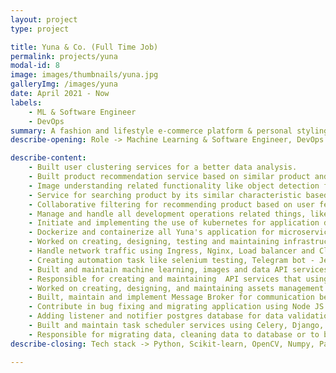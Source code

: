 ```yaml
---
layout: project
type: project

title: Yuna & Co. (Full Time Job)
permalink: projects/yuna
modal-id: 8
image: images/thumbnails/yuna.jpg
galleryImg: /images/yuna
date: April 2021 - Now
labels:
    - ML & Software Engineer
    - DevOps
summary: A fashion and lifestyle e-commerce platform & personal styling based on Artificial Intelligence.
describe-opening: Role -> Machine Learning & Software Engineer, DevOps

describe-content:
    - Built user clustering services for a better data analysis.
    - Built product recommendation service based on similar product and caching strategy for its result.
    - Image understanding related functionality like object detection for looking duplicated image, object recognition for stylecard generator functionality (outfit reference image consist of products to be recommended), color picker based on similar RGB value,  etc.
    - Service for searching product by its similar characteristic based on image and/or tagging, used for another functionality like user wardrobe (user personal collection and recommendation outfit), stylecard generator (admin tool for faster generating stylecard) and product similar for main website.
    - Collaborative filtering for recommending product based on user feedback and construct general user profiles characteristic.
    - Manage and handle all development operations related things, like deployment, server management, application containerization, automation etc.
    - Initiate and implementing the use of kubernetes for application deployment along with CI/CD pipeline deployment using jenkins, ansible and other related framework.
    - Dockerize and containerize all Yuna's application for microservices application deployment.
    - Worked on creating, designing, testing and maintaining infrastructure for all services and application.
    - Handle network traffic using Ingress, Nginx, Load balancer and Cloudflare.
    - Creating automation task like selenium testing, Telegram bot - Jenkins integration (able to send Jenkins command via button Telegram chat group), updating images product set on Google Vision, automatic bakcup database, WhatsApp server for sending message via UI automation (web based and windows application based)
    - Built and maintain machine learning, images and data API services using python Fast API.
    - Responsible for creating and maintaining  API services that using Python and contribute in maintaining API that using Node JS.
    - Worked on creating, designing, and maintaining assets management services with capabilites for image manipulation (padding, crop, resize, modify color) and caching its derivative image for speedy load.
    - Built, maintain and implement Message Broker for communication between services using Rabbit MQ.
    - Contribute in bug fixing and migrating application using Node JS API to new framework.
    - Adding listener and notifier postgres database for data validation.
    - Built and maintain task scheduler services using Celery, Django, Mongo db and Rabbit MQ.
    - Responsible for migrating data, cleaning data to database or to be served as data summary for further analysis.
describe-closing: Tech stack -> Python, Scikit-learn, OpenCV, Numpy, Pandas, Flask, FastAPI, Django, Celery, Rabbit MQ, Postgres, Mongo DB, NodeJS, TypeORM, Typescript, Google Cloud Platform, Amazon Web Services, Google Vision, Kubernetes, Ansible, Terraform, Kubernetes Operations (KOps), Jenkins, Cloudflare, Telegram bot UI, Bitbucket webhook, Selenium, PyWinAuto

---
```


